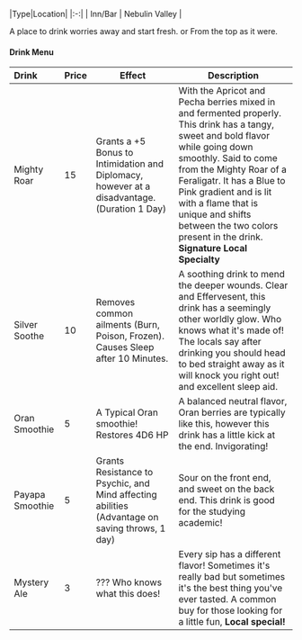 |Type|Location|
|:-:|
| Inn/Bar | Nebulin Valley |
<br/>

A place to drink worries away and start fresh. or From the top as it were.

#### Drink Menu

|Drink|Price|Effect|Description|
|:-|-|-|-|
|Mighty Roar|15|Grants a +5 Bonus to Intimidation and Diplomacy, however at a disadvantage. (Duration 1 Day)|With the Apricot and Pecha berries mixed in and fermented properly. This drink has a tangy, sweet and bold flavor while going down smoothly. Said to come from the Mighty Roar of a Feraligatr. It has a Blue to Pink gradient and is lit with a flame that is unique and shifts between the two colors present in the drink. **Signature Local Specialty**|
|Silver Soothe|10|Removes common ailments (Burn, Poison, Frozen). Causes Sleep after 10 Minutes.|A soothing drink to mend the deeper wounds. Clear and Effervesent, this drink has a seemingly other worldly glow. Who knows what it's made of! The locals say after drinking you should head to bed straight away as it will knock you right out! and excellent sleep aid.|
|Oran Smoothie|5|A Typical Oran smoothie! Restores 4D6 HP|A balanced neutral flavor, Oran berries are typically like this, however this drink has a little kick at the end. Invigorating!|
|Payapa Smoothie|5|Grants Resistance to Psychic, and Mind affecting abilities (Advantage on saving throws, 1 day)|Sour on the front end, and sweet on the back end. This drink is good for the studying academic!|
|Mystery Ale|3|??? Who knows what this does!|Every sip has a different flavor! Sometimes it's really bad but sometimes it's the best thing you've ever tasted. A common buy for those looking for a little fun, **Local special!**|